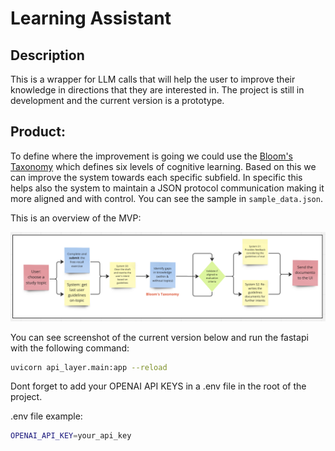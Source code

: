 # Learning Assistant

## Description

This is a wrapper for LLM calls that will help the user to improve their knowledge in directions that they are interested in.
The project is still in development and the current version is a prototype.

## Product:

To define where the improvement is going we could use the [Bloom's Taxonomy](https://www.coloradocollege.edu/other/assessment/how-to-assess-learning/learning-outcomes/blooms-revised-taxonomy.html) which defines six levels of cognitive learning. Based on this we can improve the system towards each specific subfield. In specific this helps also the system to maintain a JSON protocol communication making it more aligned and with control. You can see the sample in ```sample_data.json```.

This is an overview of the MVP:

![MVP](docs/static/img/MVPDesign.png)

You can see screenshot of the current version below and run the fastapi with the following command:

```bash
uvicorn api_layer.main:app --reload
```

Dont forget to add your OPENAI API KEYS in a .env file in the root of the project.

.env file example:

```bash
OPENAI_API_KEY=your_api_key
```
